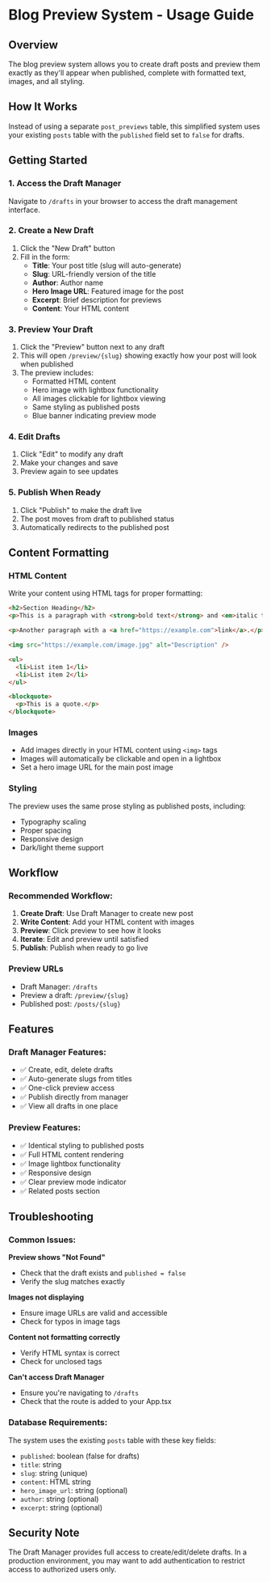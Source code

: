 # Blog Preview System - Usage Guide

## Overview

The blog preview system allows you to create draft posts and preview them exactly as they'll appear when published, complete with formatted text, images, and all styling.

## How It Works

Instead of using a separate `post_previews` table, this simplified system uses your existing `posts` table with the `published` field set to `false` for drafts.

## Getting Started

### 1. Access the Draft Manager
Navigate to `/drafts` in your browser to access the draft management interface.

### 2. Create a New Draft
1. Click the "New Draft" button
2. Fill in the form:
   - **Title**: Your post title (slug will auto-generate)
   - **Slug**: URL-friendly version of the title
   - **Author**: Author name
   - **Hero Image URL**: Featured image for the post
   - **Excerpt**: Brief description for previews
   - **Content**: Your HTML content

### 3. Preview Your Draft
1. Click the "Preview" button next to any draft
2. This will open `/preview/{slug}` showing exactly how your post will look when published
3. The preview includes:
   - Formatted HTML content
   - Hero image with lightbox functionality
   - All images clickable for lightbox viewing
   - Same styling as published posts
   - Blue banner indicating preview mode

### 4. Edit Drafts
1. Click "Edit" to modify any draft
2. Make your changes and save
3. Preview again to see updates

### 5. Publish When Ready
1. Click "Publish" to make the draft live
2. The post moves from draft to published status
3. Automatically redirects to the published post

## Content Formatting

### HTML Content
Write your content using HTML tags for proper formatting:

```html
<h2>Section Heading</h2>
<p>This is a paragraph with <strong>bold text</strong> and <em>italic text</em>.</p>

<p>Another paragraph with a <a href="https://example.com">link</a>.</p>

<img src="https://example.com/image.jpg" alt="Description" />

<ul>
  <li>List item 1</li>
  <li>List item 2</li>
</ul>

<blockquote>
  <p>This is a quote.</p>
</blockquote>
```

### Images
- Add images directly in your HTML content using `<img>` tags
- Images will automatically be clickable and open in a lightbox
- Set a hero image URL for the main post image

### Styling
The preview uses the same prose styling as published posts, including:
- Typography scaling
- Proper spacing
- Responsive design
- Dark/light theme support

## Workflow

### Recommended Workflow:
1. **Create Draft**: Use Draft Manager to create new post
2. **Write Content**: Add your HTML content with images
3. **Preview**: Click preview to see how it looks
4. **Iterate**: Edit and preview until satisfied
5. **Publish**: Publish when ready to go live

### Preview URLs
- Draft Manager: `/drafts`
- Preview a draft: `/preview/{slug}`
- Published post: `/posts/{slug}`

## Features

### Draft Manager Features:
- ✅ Create, edit, delete drafts
- ✅ Auto-generate slugs from titles
- ✅ One-click preview access
- ✅ Publish directly from manager
- ✅ View all drafts in one place

### Preview Features:
- ✅ Identical styling to published posts
- ✅ Full HTML content rendering
- ✅ Image lightbox functionality
- ✅ Responsive design
- ✅ Clear preview mode indicator
- ✅ Related posts section

## Troubleshooting

### Common Issues:

**Preview shows "Not Found"**
- Check that the draft exists and `published = false`
- Verify the slug matches exactly

**Images not displaying**
- Ensure image URLs are valid and accessible
- Check for typos in image tags

**Content not formatting correctly**
- Verify HTML syntax is correct
- Check for unclosed tags

**Can't access Draft Manager**
- Ensure you're navigating to `/drafts`
- Check that the route is added to your App.tsx

### Database Requirements:
The system uses the existing `posts` table with these key fields:
- `published`: boolean (false for drafts)
- `title`: string
- `slug`: string (unique)
- `content`: HTML string
- `hero_image_url`: string (optional)
- `author`: string (optional)
- `excerpt`: string (optional)

## Security Note

The Draft Manager provides full access to create/edit/delete drafts. In a production environment, you may want to add authentication to restrict access to authorized users only.
